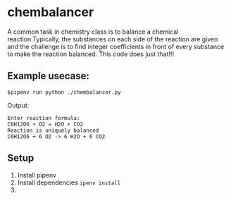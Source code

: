 # chembalancer
A common task in chemistry class is to balance a chemical reaction.Typically, the substances on each side of the reaction are given and the challenge is to find integer coefficients in front of every substance to make the reaction balanced. This code does just that!!!

## Example usecase:
```console
$pipenv run python ./chembalancer.py
```
Output:
```
Enter reaction formula:
C6H12O6 + O2 = H2O + CO2
Reaction is uniquely balanced
C6H12O6 + 6 O2 -> 6 H2O + 6 CO2
```

## Setup
1. Install pipenv
2. Install dependencies ```ipenv install```
3. 
